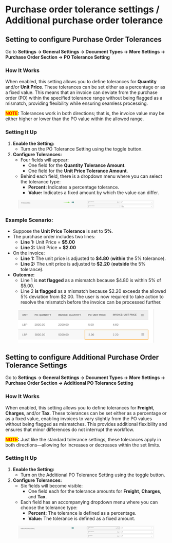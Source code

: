 # Purchase order tolerance settings / Additional purchase order tolerance

## **Setting to configure Purchase Order Tolerances**&#x20;

Go to **Settings → General Settings → Document Types → More Settings → Purchase Order Section → PO Tolerance Setting**

### **How It Works**

When enabled, this setting allows you to define tolerances for **Quantity** and/or **Unit Price**. These tolerances can be set either as a percentage or as a fixed value. This means that an invoice can deviate from the purchase order (PO) within the specified tolerance range without being flagged as a mismatch, providing flexibility while ensuring seamless processing.

<mark style="color:red;">**NOTE**</mark>**:** Tolerances work in both directions; that is, the invoice value may be either higher or lower than the PO value within the allowed range.

### **Setting It Up**

1. **Enable the Setting:**
   * Turn on the PO Tolerance Setting using the toggle button.
2. **Configure Tolerances:**
   * Four fields will appear:
     * One field for the **Quantity Tolerance Amount**.
     * One field for the **Unit Price Tolerance Amount**.
   * Behind each field, there is a dropdown menu where you can select the tolerance type:
     * **Percent:** Indicates a percentage tolerance.
     * **Value:** Indicates a fixed amount by which the value can differ.

<figure><img src="../../../../../../.gitbook/assets/image (394).png" alt=""><figcaption></figcaption></figure>

### **Example Scenario:**

* Suppose the **Unit Price Tolerance** is set to **5%**.
* The purchase order includes two lines:
  * **Line 1:** Unit Price = **$5.00**
  * **Line 2:** Unit Price = **$2.00**
* On the invoice:
  * **Line 1:** The unit price is adjusted to **$4.80** (**within** the 5% tolerance).
  * **Line 2:** The unit price is adjusted to **$2.20** (**outside** the 5% tolerance).
* **Outcome:**
  * Line 1 is **not flagged** as a mismatch because $4.80 is within 5% of $5.00.
  * Line 2 **is flagged** as a mismatch because $2.20 exceeds the allowed 5% deviation from $2.00. The user is now required to take action to resolve the mismatch before the invoice can be processed further.

<figure><img src="../../../../../../.gitbook/assets/image (395).png" alt=""><figcaption></figcaption></figure>

## Setting to configure Additional Purchase Order Tolerance Settings

Go to **Settings → General Settings → Document Types → More Settings → Purchase Order Section → Additional PO Tolerance Setting**

### **How It Works**

When enabled, this setting allows you to define tolerances for **Freight**, **Charges**, and/or **Tax**. These tolerances can be set either as a percentage or as a fixed value, enabling invoices to vary slightly from the PO values without being flagged as mismatches. This provides additional flexibility and ensures that minor differences do not interrupt the workflow.

<mark style="color:red;">**NOTE**</mark>**:** Just like the standard tolerance settings, these tolerances apply in both directions—allowing for increases or decreases within the set limits.

### **Setting It Up**

1. **Enable the Setting:**
   * Turn on the Additional PO Tolerance Setting using the toggle button.
2. **Configure Tolerances:**
   * Six fields will become visible:
     * One field each for the tolerance amounts for **Freight**, **Charges**, and **Tax**.
   * Each field has an accompanying dropdown menu where you can choose the tolerance type:
     * **Percent:** The tolerance is defined as a percentage.
     * **Value:** The tolerance is defined as a fixed amount.

<figure><img src="../../../../../../.gitbook/assets/image (396).png" alt=""><figcaption></figcaption></figure>

